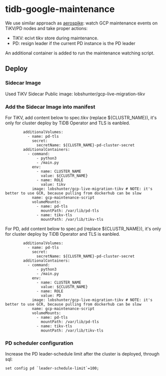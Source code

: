 # tidb-google-maintenance
We use similar approach as [aerospike](https://github.com/aerospike/aerospike-google-maintenance/blob/master/README.md): watch GCP maintenance events on TiKV/PD nodes and take proper actions:
- TiKV: ecivt tikv store during maintenance.
- PD: resign leader if the current PD instance is the PD leader

 An additional container is added to run the maintenance watching script.

## Deploy
### Sidecar Image
Used TiKV Sidecar Public image: lobshunter/gcp-live-migration-tikv 

### Add the Sidecar Image into manifest
For TiKV, add content below to spec.tikv (replace ${CLUSTR_NAME}), it's only for cluster deploy by TiDB Operator and TLS is eanbled.
```
        additionalVolumes:
          - name: pd-tls
            secret:
              secretName: ${CLUSTR_NAME}-pd-cluster-secret
        additionalContainers:
          - command:
              - python3
              - /main.py
            env:
              - name: CLUSTER_NAME
                value: ${CLUSTR_NAME}
              - name: ROLE
                value: tikv
            image: lobshunter/gcp-live-migration-tikv # NOTE: it's better to use GCR, because pulling from dockerhub can be slow
            name: gcp-maintenance-script
            volumeMounts:
              - name: pd-tls
                mountPath: /var/lib/pd-tls
              - name: tikv-tls
                mountPath: /var/lib/tikv-tls
```

For PD, add content below to spec.pd (replace ${CLUSTR_NAME}), it's only for cluster deploy by TiDB Operator and TLS is eanbled.
```
        additionalVolumes:
          - name: pd-tls
            secret:
              secretName: ${CLUSTR_NAME}-pd-cluster-secret
        additionalContainers:
          - command:
              - python3
              - /main.py
            env:
              - name: CLUSTER_NAME
                value: ${CLUSTR_NAME}
              - name: ROLE
                value: PD
            image: lobshunter/gcp-live-migration-tikv # NOTE: it's better to use GCR, because pulling from dockerhub can be slow
            name: gcp-maintenance-script
            volumeMounts:
              - name: pd-tls
                mountPath: /var/lib/pd-tls
              - name: tikv-tls
                mountPath: /var/lib/tikv-tls
```
### PD scheduler configuration
Increase the PD leader-schedule limit after the cluster is deployed, through sql:
```
set config pd `leader-schedule-limit`=100;
```